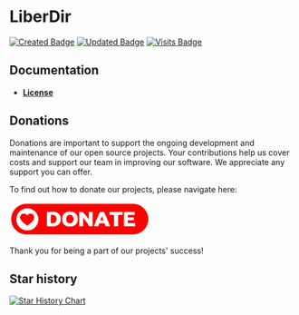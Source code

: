 # LiberDir

[![Created Badge](https://badges.pufler.dev/created/libersoft-org/liberdir)](https://badges.pufler.dev) [![Updated Badge](https://badges.pufler.dev/updated/libersoft-org/liberdir)](https://badges.pufler.dev) [![Visits Badge](https://badges.pufler.dev/visits/libersoft-org/liberdir)](https://badges.pufler.dev)


## Documentation

- [**License**](./LICENSE)

## Donations

Donations are important to support the ongoing development and maintenance of our open source projects. Your contributions help us cover costs and support our team in improving our software. We appreciate any support you can offer.

To find out how to donate our projects, please navigate here:

[![Donate](https://raw.githubusercontent.com/libersoft-org/documents/main/donate.png)](https://libersoft.org/donations)

Thank you for being a part of our projects' success!

## Star history

[![Star History Chart](https://api.star-history.com/svg?repos=libersoft-org/liberdir&type=Date)](https://star-history.com/#libersoft-org/liberdir&Date)
